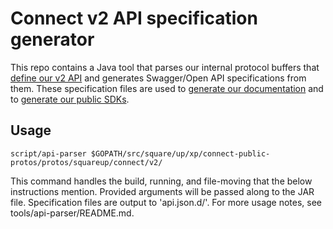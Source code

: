 # Connect v2 API specification generator

This repo contains a Java tool that parses our internal protocol buffers that
[define our v2
API](https://stash.corp.squareup.com/projects/GO/repos/square/browse/xp/connect-public-protos/protos/squareup/connect/v2)
and generates Swagger/Open API specifications from them. These specification
files are used to [generate our
documentation](https://stash.corp.squareup.com/projects/CAD/repos/connect-documentation-website/browse)
and to [generate our public
SDKs](https://github.com/square/connect-api-specification).

## Usage

    script/api-parser $GOPATH/src/square/up/xp/connect-public-protos/protos/squareup/connect/v2/

This command handles the build, running, and file-moving that the below
instructions mention. Provided arguments will be passed along to the JAR file.
Specification files are output to 'api.json.d/'.  For more usage notes, see
tools/api-parser/README.md.
